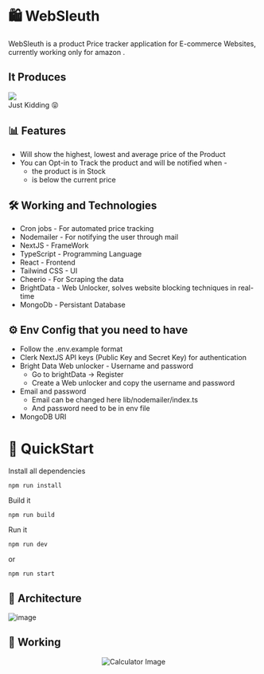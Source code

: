 # 🛍️ WebSleuth
WebSleuth is a product Price tracker application for E-commerce Websites, currently working only for amazon .

## It Produces
<img align="left" src="https://cloud.githubusercontent.com/assets/532272/21507867/3376e9fe-cc4a-11e6-9350-7ec4f680da36.gif">
<br clear="left"/>
Just Kidding 😝

## 📊 Features
* Will show the highest, lowest and average price of the Product
* You can Opt-in to Track the product and will be notified when -
  * the product is in Stock
  * is below the current price
## 🛠️ Working and Technologies
* Cron jobs - For automated price tracking
* Nodemailer - For notifying the user through mail
* NextJS - FrameWork
* TypeScript - Programming Language
* React - Frontend
* Tailwind CSS - UI
* Cheerio - For Scraping the data
* BrightData - Web Unlocker, solves website blocking techniques in real-time
* MongoDb - Persistant Database



## ⚙️ Env Config that you need to have 
* Follow the .env.example format
* Clerk NextJS API keys (Public Key and Secret Key) for authentication
* Bright Data Web unlocker - Username and password
  *  Go to brightData -> Register
  *  Create a Web unlocker and copy the username and password
* Email and password
  *  Email can be changed here lib/nodemailer/index.ts
  *  And password need to be in env file
* MongoDB URI
# 🚀 QuickStart
Install all dependencies
```
npm run install
```
Build it
```
npm run build
```
Run it
```
npm run dev
```
or
```
npm run start
```
## 📐 Architecture
![image](https://github.com/Hexton09/WebSleuth-1/assets/98824774/2e56146d-9135-471a-8ea1-2315cdd4af4c)
## 🔧 Working
<p align="center">
  <img src="https://github.com/Hexton09/WebSleuth/assets/98824774/6f0fe796-3e2f-4a27-9665-41fbcd806d06" alt="Calculator Image">
</p>
